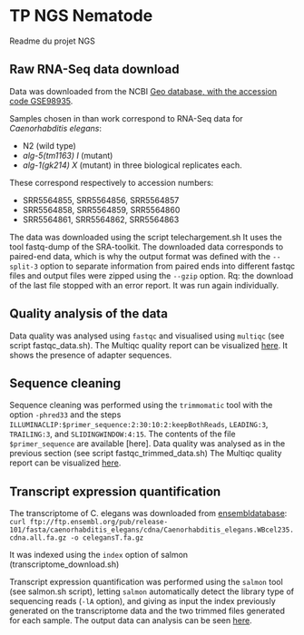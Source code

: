 # TP NGS Nematode

Readme du projet NGS 

## Raw RNA-Seq data download

Data was downloaded from the NCBI [Geo database, with the accession code GSE98935](https://www.ncbi.nlm.nih.gov/geo/query/acc.cgi?acc=GSE98935).

Samples chosen in than work correspond to RNA-Seq data for *Caenorhabditis elegans*:
* N2 (wild type)
* *alg-5(tm1163) I* (mutant)
* *alg-1(gk214) X* (mutant)
in three biological replicates each.

These correspond respectively to accession numbers:
* SRR5564855, SRR5564856, SRR5564857
* SRR5564858, SRR5564859, SRR5564860
* SRR5564861, SRR5564862, SRR5564863

The data was downloaded using the script telechargement.sh
It uses the tool fastq-dump of the SRA-toolkit. 
The downloaded data corresponds to paired-end data, which is why the output format was defined with the `--split-3` option to separate information from paired ends into different fastqc files and output files were zipped using the `--gzip` option.
Rq: the download of the last file stopped with an error report. It was run again individually. 

## Quality analysis of the data

Data quality was analysed using `fastqc` and visualised using `multiqc` (see script fastqc_data.sh).
The Multiqc quality report can be visualized [here](https://github.com/Ratchou/TP-NGS-Nematode/blob/master/multiqc_report.html).
It shows the presence of adapter sequences.

## Sequence cleaning 

Sequence cleaning was performed using the `trimmomatic` tool with the option `-phred33` and the steps `ILLUMINACLIP:$primer_sequence:2:30:10:2:keepBothReads`, `LEADING:3`, `TRAILING:3`, and `SLIDINGWINDOW:4:15`.
The contents of the file `$primer_sequence` are available [here]. 
Data quality was analysed as in the previous section (see script fastqc_trimmed_data.sh)
The Multiqc quality report can be visualized [here](https://github.com/Ratchou/TP-NGS-Nematode/blob/master/multiqc_report2.html).

## Transcript expression quantification
The transcriptome of C. elegans was downloaded from [ensembldatabase](https://www.ensembl.org/index.html):
`curl ftp://ftp.ensembl.org/pub/release-101/fasta/caenorhabditis_elegans/cdna/Caenorhabditis_elegans.WBcel235.cdna.all.fa.gz -o celegansT.fa.gz`

It was indexed using the `index` option of salmon (transcriptome_download.sh)

Transcript expression quantification was performed using the `salmon` tool (see salmon.sh script), letting `salmon` automatically detect the library type of sequencing reads (`-lA` option), and giving as input the index previously generated on the transcriptome data and the two trimmed files generated for each sample.
The output data can analysis can be seen [here](https://github.com/Ratchou/TP-NGS-Nematode/blob/master/multiqc_report3.html). 